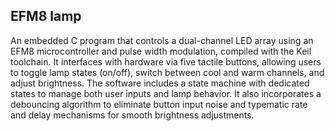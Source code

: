 ## EFM8 lamp

An embedded C program that controls a dual-channel LED array using an EFM8 microcontroller and pulse width modulation, compiled with the Keil toolchain. It interfaces with hardware via five tactile buttons, allowing users to toggle lamp states (on/off), switch between cool and warm channels, and adjust brightness. The software includes a state machine with dedicated states to manage both user inputs and lamp behavior. It also incorporates a debouncing algorithm to eliminate button input noise and typematic rate and delay mechanisms for smooth brightness adjustments.
